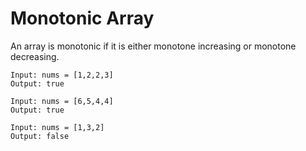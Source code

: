 # Monotonic Array

An array is monotonic if it is either monotone increasing or monotone decreasing.

```
Input: nums = [1,2,2,3]
Output: true
```

```
Input: nums = [6,5,4,4]
Output: true
```

```
Input: nums = [1,3,2]
Output: false
```
